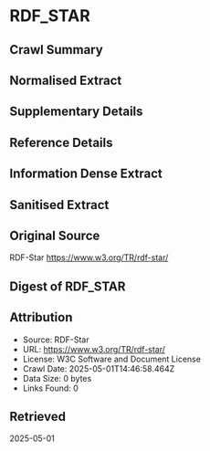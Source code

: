 # RDF_STAR

## Crawl Summary


## Normalised Extract


## Supplementary Details


## Reference Details


## Information Dense Extract


## Sanitised Extract


## Original Source
RDF-Star
https://www.w3.org/TR/rdf-star/

## Digest of RDF_STAR



## Attribution
- Source: RDF-Star
- URL: https://www.w3.org/TR/rdf-star/
- License: W3C Software and Document License
- Crawl Date: 2025-05-01T14:46:58.464Z
- Data Size: 0 bytes
- Links Found: 0

## Retrieved
2025-05-01
